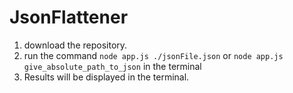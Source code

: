# JsonFlattener

1. download the repository.
2. run the command `node app.js ./jsonFile.json` or `node app.js give_absolute_path_to_json` in the terminal
3. Results will be displayed in the terminal.
